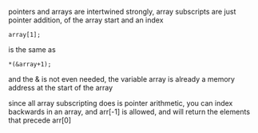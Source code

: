 pointers and arrays are intertwined strongly, array subscripts are just pointer addition, of the array start and an index

```
array[1];
```

is the same as

```
*(&array+1);
```

and the & is not even needed, the variable array is already a memory address at the start of the array


since all array subscripting does is pointer arithmetic, you can index backwards in an array, and arr\[-1] is allowed, and will return the elements that precede arr\[0]


